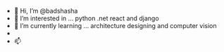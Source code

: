 - 👋 Hi, I’m @badshasha 
- 👀 I’m interested in ... python .net react and django
- 🌱 I’m currently learning ... architecture designing and computer vision 
- 
- 📫

<!---
badshasha/badshasha is a ✨ special ✨ repository because its `README.md` (this file) appears on your GitHub profile.
You can click the Preview link to take a look at your changes.
--->
